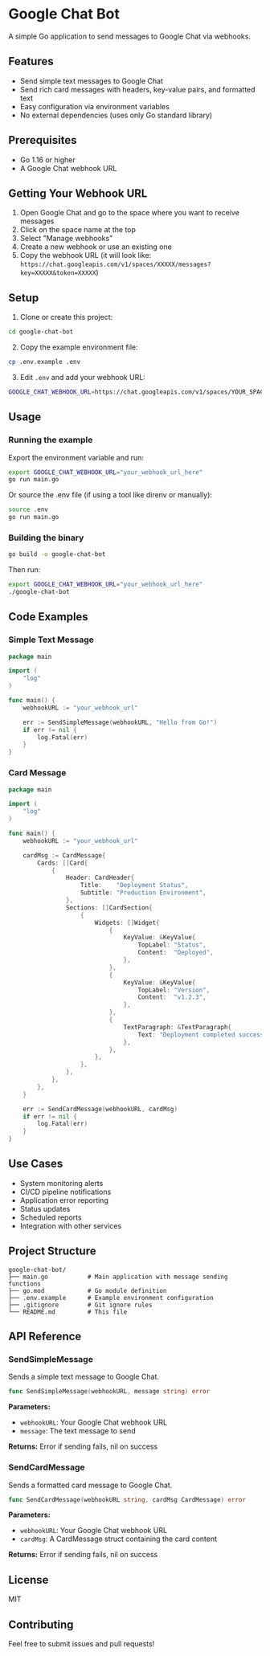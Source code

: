 # Google Chat Bot

A simple Go application to send messages to Google Chat via webhooks.

## Features

- Send simple text messages to Google Chat
- Send rich card messages with headers, key-value pairs, and formatted text
- Easy configuration via environment variables
- No external dependencies (uses only Go standard library)

## Prerequisites

- Go 1.16 or higher
- A Google Chat webhook URL

## Getting Your Webhook URL

1. Open Google Chat and go to the space where you want to receive messages
2. Click on the space name at the top
3. Select "Manage webhooks"
4. Create a new webhook or use an existing one
5. Copy the webhook URL (it will look like: `https://chat.googleapis.com/v1/spaces/XXXXX/messages?key=XXXXX&token=XXXXX`)

## Setup

1. Clone or create this project:
```bash
cd google-chat-bot
```

2. Copy the example environment file:
```bash
cp .env.example .env
```

3. Edit `.env` and add your webhook URL:
```bash
GOOGLE_CHAT_WEBHOOK_URL=https://chat.googleapis.com/v1/spaces/YOUR_SPACE_ID/messages?key=YOUR_KEY&token=YOUR_TOKEN
```

## Usage

### Running the example

Export the environment variable and run:
```bash
export GOOGLE_CHAT_WEBHOOK_URL="your_webhook_url_here"
go run main.go
```

Or source the .env file (if using a tool like direnv or manually):
```bash
source .env
go run main.go
```

### Building the binary

```bash
go build -o google-chat-bot
```

Then run:
```bash
export GOOGLE_CHAT_WEBHOOK_URL="your_webhook_url_here"
./google-chat-bot
```

## Code Examples

### Simple Text Message

```go
package main

import (
    "log"
)

func main() {
    webhookURL := "your_webhook_url"

    err := SendSimpleMessage(webhookURL, "Hello from Go!")
    if err != nil {
        log.Fatal(err)
    }
}
```

### Card Message

```go
package main

import (
    "log"
)

func main() {
    webhookURL := "your_webhook_url"

    cardMsg := CardMessage{
        Cards: []Card{
            {
                Header: CardHeader{
                    Title:    "Deployment Status",
                    Subtitle: "Production Environment",
                },
                Sections: []CardSection{
                    {
                        Widgets: []Widget{
                            {
                                KeyValue: &KeyValue{
                                    TopLabel: "Status",
                                    Content:  "Deployed",
                                },
                            },
                            {
                                KeyValue: &KeyValue{
                                    TopLabel: "Version",
                                    Content:  "v1.2.3",
                                },
                            },
                            {
                                TextParagraph: &TextParagraph{
                                    Text: "Deployment completed successfully at 2024-01-15 10:30:00",
                                },
                            },
                        },
                    },
                },
            },
        },
    }

    err := SendCardMessage(webhookURL, cardMsg)
    if err != nil {
        log.Fatal(err)
    }
}
```

## Use Cases

- System monitoring alerts
- CI/CD pipeline notifications
- Application error reporting
- Status updates
- Scheduled reports
- Integration with other services

## Project Structure

```
google-chat-bot/
├── main.go           # Main application with message sending functions
├── go.mod            # Go module definition
├── .env.example      # Example environment configuration
├── .gitignore        # Git ignore rules
└── README.md         # This file
```

## API Reference

### SendSimpleMessage

Sends a simple text message to Google Chat.

```go
func SendSimpleMessage(webhookURL, message string) error
```

**Parameters:**
- `webhookURL`: Your Google Chat webhook URL
- `message`: The text message to send

**Returns:** Error if sending fails, nil on success

### SendCardMessage

Sends a formatted card message to Google Chat.

```go
func SendCardMessage(webhookURL string, cardMsg CardMessage) error
```

**Parameters:**
- `webhookURL`: Your Google Chat webhook URL
- `cardMsg`: A CardMessage struct containing the card content

**Returns:** Error if sending fails, nil on success

## License

MIT

## Contributing

Feel free to submit issues and pull requests!
